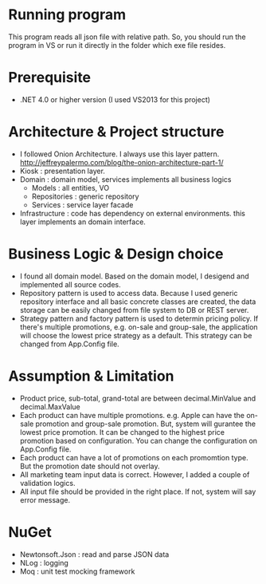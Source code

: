 # Running program
This program reads all json file with relative path. So, you should run the program in VS or run it directly in the folder which exe file resides. 

# Prerequisite
- .NET 4.0 or higher version (I used VS2013 for this project)

# Architecture & Project structure
- I followed Onion Architecture. I always use this layer pattern. http://jeffreypalermo.com/blog/the-onion-architecture-part-1/
- Kiosk : presentation layer. 
- Domain : domain model, services implements all business logics
  * Models : all entities, VO
  * Repositories : generic repository
  * Services : service layer facade
- Infrastructure : code has dependency on external environments. this layer implements an domain interface.

# Business Logic & Design choice
- I found all domain model. Based on the domain model, I desigend and implemented all source codes.
- Repository pattern is used to access data. Because I used generic repository interface and all basic concrete classes are created, the data storage can be easily changed from file system to DB or REST server.
- Strategy pattern and factory pattern is used to determin pricing policy. If there's multiple promotions, e.g. on-sale and group-sale, the application will choose the lowest price strategy as a default. This strategy can be changed from App.Config file.

# Assumption & Limitation
- Product price, sub-total, grand-total are between decimal.MinValue and decimal.MaxValue
- Each product can have multiple promotions. e.g. Apple can have the on-sale promotion and group-sale promotion. But, system will gurantee the lowest price promotion. It can be changed to the highest price promotion based on configuration. You can change the configuration on App.Config file.
- Each product can have a lot of promotions on each promomtion type. But the promotion date should not overlay.
- All marketing team input data is correct. However, I added a couple of validation logics.
- All input file should be provided in the right place. If not, system will say error message.

# NuGet
- Newtonsoft.Json : read and parse JSON data
- NLog : logging
- Moq : unit test mocking framework
